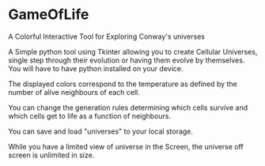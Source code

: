 # GameOfLife
A Colorful  Interactive Tool for Exploring Conway's universes

A Simple python tool using Tkinter allowing you to create
Cellular Universes, single step through their evolution or
having them evolve by themselves. You will have to have python 
installed on your device.

The displayed colors correspond to the temperature
as defined by the number of alive neighbours 
of each cell.

You can change the generation rules determining
which cells survive and which cells get to life 
as a function of neighbours.

You can save and load "universes" to your 
local storage.

While you have a limited view of universe in the
Screen, the universe off screen is unlimited in size.
